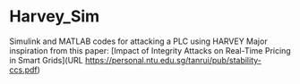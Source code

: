 # Harvey_Sim
Simulink and MATLAB codes for attacking a PLC using HARVEY
Major inspiration from this paper: [Impact of Integrity Attacks on Real-Time Pricing in Smart
Grids](URL https://personal.ntu.edu.sg/tanrui/pub/stability-ccs.pdf)